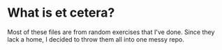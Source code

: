# What is et cetera?

Most of these files are from random exercises that I've done.
Since they lack a home, I decided to throw them all into one messy repo.

